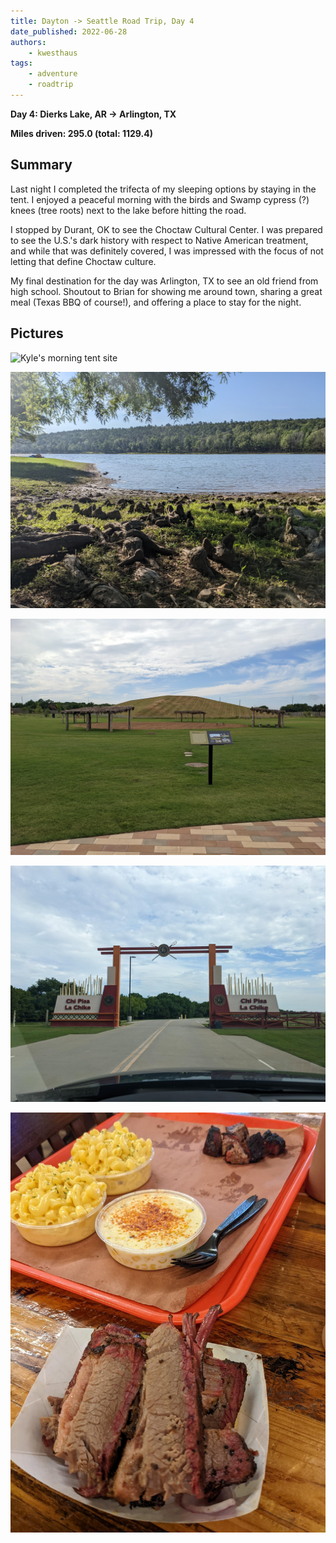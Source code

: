 ```yaml
---
title: Dayton -> Seattle Road Trip, Day 4
date_published: 2022-06-28
authors:
    - kwesthaus
tags:
    - adventure
    - roadtrip
---
```


**Day 4: Dierks Lake, AR -> Arlington, TX**

**Miles driven: 295.0 (total: 1129.4)**


## Summary

Last night I completed the trifecta of my sleeping options by staying in the tent. I enjoyed a peaceful morning with the birds and Swamp cypress (?) knees (tree roots) next to the lake before hitting the road.

I stopped by Durant, OK to see the Choctaw Cultural Center. I was prepared to see the U.S.'s dark history with respect to Native American treatment, and while that was definitely covered, I was impressed with the focus of not letting that define Choctaw culture.

My final destination for the day was Arlington, TX to see an old friend from high school. Shoutout to Brian for showing me around town, sharing a great meal (Texas BBQ of course!), and offering a place to stay for the night.


## Pictures

![Kyle's morning tent site](/public/images/dayton-seattle-road-trip-day-04/PXL_20220628_134112522.jpg)

![Swamp cypress (?) knees (tree roots) next to the lake](/public/images/dayton-seattle-road-trip-day-04/PXL_20220628_135938376.MP.jpg)

![Replica village at Choctaw Cultural Center](/public/images/dayton-seattle-road-trip-day-04/PXL_20220628_204339589.jpg)

![Large entrance gate at Choctaw Cultural Center](/public/images/dayton-seattle-road-trip-day-04/signal-2022-06-30-222136.jpeg)

![Texas brisket piled onto a sandwich with sides of macaroni and cheese, cream corn, and burnt ends](/public/images/dayton-seattle-road-trip-day-04/signal-2022-06-30-222149.jpeg)


